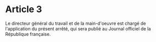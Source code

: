 # Article 3

Le directeur général du travail et de la main-d'oeuvre est chargé de l'application du présent arrêté, qui sera publié au Journal officiel de la République française.
